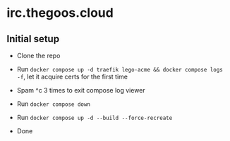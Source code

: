 # irc.thegoos.cloud

## Initial setup

- Clone the repo

- Run `docker compose up -d traefik lego-acme && docker compose logs -f`, let it acquire certs for the first time

- Spam ^c 3 times to exit compose log viewer

- Run `docker compose down`

- Run `docker compose up -d --build --force-recreate`

- Done
